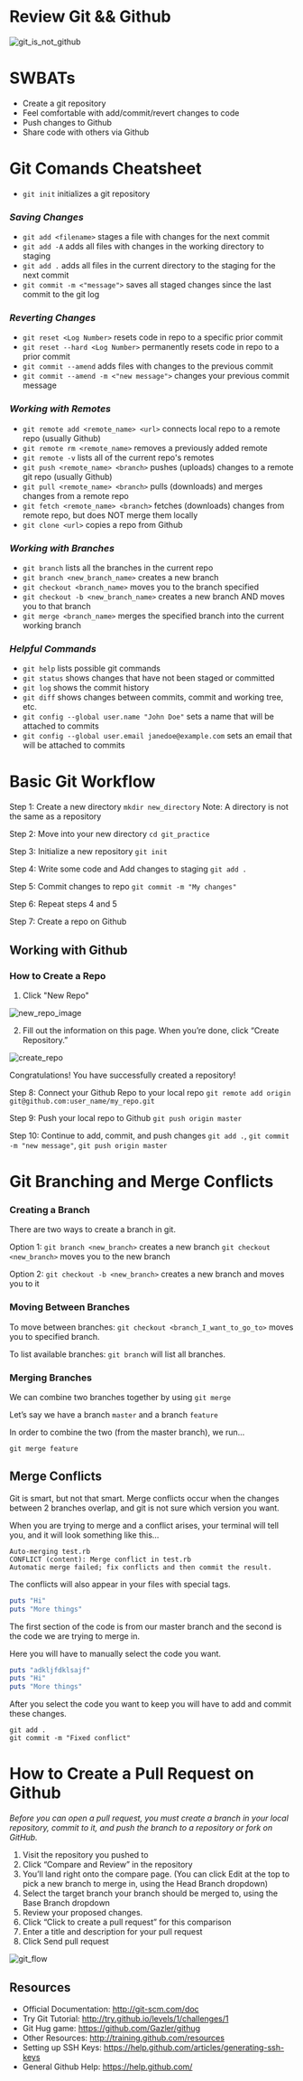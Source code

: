 # Review Git && Github

![git_is_not_github](https://1.bp.blogspot.com/-WY2YpNr3W6g/UY6tZAc-H3I/AAAAAAAABLY/xJ9x3wIY8V8/s440/Github2.png)
# SWBATs
* Create a git repository
* Feel comfortable with add/commit/revert changes to code
* Push changes to Github
* Share code with others via Github

# Git Comands Cheatsheet
- `git init` initializes a git repository
### _Saving Changes_
- `git add <filename>` stages a file with changes for the next commit
- `git add -A` adds all files with changes in the working directory to staging
- `git add .` adds all files in the current directory to the staging for the next commit
- `git commit -m <"message">` saves all staged changes since the last commit to the git log
### _Reverting Changes_
- `git reset <Log Number>` resets code in repo to a specific prior commit
- `git reset --hard <Log Number>` permanently resets code in repo to a prior commit
- `git commit --amend` adds files with changes to the previous commit
- `git commit --amend -m <"new message">` changes your previous commit message
### _Working with Remotes_
- `git remote add <remote_name> <url>` connects local repo to a remote repo (usually Github)
- `git remote rm <remote_name>` removes a previously added remote
- `git remote -v` lists all of the current repo's remotes
- `git push <remote_name> <branch>` pushes (uploads) changes to a remote git repo (usually Github)
- `git pull <remote_name> <branch>` pulls (downloads) and merges changes from a remote repo
- `git fetch <remote_name> <branch>` fetches (downloads) changes from remote repo, but does NOT merge them locally
- `git clone <url>` copies a repo from Github
### _Working with Branches_
- `git branch` lists all the branches in the current repo
- `git branch <new_branch_name>` creates a new branch
- `git checkout <branch_name>` moves you to the branch specified
- `git checkout -b <new_branch_name>` creates a new branch AND moves you to that branch
- `git merge <branch_name>` merges the specified branch into the current working branch
### _Helpful  Commands_
- `git help` lists possible git commands
- `git status` shows changes that have not been staged or committed
- `git log` shows the commit history
- `git diff` shows changes between commits, commit and working tree, etc.
- `git config --global user.name "John Doe"` sets a name that will be attached to commits
- `git config --global user.email janedoe@example.com` sets an email that will be attached to commits

# Basic Git Workflow

Step 1: Create a new directory `mkdir new_directory` Note: A directory is not the same as a repository

Step 2: Move into your new directory `cd git_practice`

Step 3: Initialize a new repository `git init`

Step 4: Write some code and Add changes to staging `git add .`

Step 5: Commit changes to repo `git commit -m "My changes"`

Step 6: Repeat steps 4 and 5

Step 7: Create a repo on Github

## Working with Github

### How to Create a Repo

1. Click "New Repo"

![new_repo_image](https://github-images.s3.amazonaws.com/help/bootcamp/bootcamp_2_newrepo.jpg)

2. Fill out the information on this page. When you’re done, click “Create Repository.”

![create_repo](https://github-images.s3.amazonaws.com/help/bootcamp/bootcamp_2_repoinfo.png)

Congratulations! You have successfully created a repository!

Step 8: Connect your Github Repo to your local repo `git remote add origin git@github.com:user_name/my_repo.git`

Step 9: Push your local repo to Github `git push origin master`

Step 10: Continue to add, commit, and push changes `git add .`, `git commit -m "new message"`, `git push origin master`

# Git Branching and Merge Conflicts

### Creating a Branch 
There are two ways to create a branch in git.

Option 1: `git branch <new_branch>` creates a new branch `git checkout <new_branch>` moves you to the new branch

Option 2: `git checkout -b <new_branch>` creates a new branch and moves you to it

### Moving Between Branches 
To move between branches: `git checkout <branch_I_want_to_go_to>` moves you to specified branch.

To list available branches: `git branch` will list all branches.

### Merging Branches 
We can combine two branches together by using `git merge`

Let’s say we have a branch `master` and a branch `feature`

In order to combine the two (from the master branch), we run…

`git merge feature`

## Merge Conflicts
Git is smart, but not that smart. Merge conflicts occur when the changes between 2 branches overlap, and git is not sure which version you want.

When you are trying to merge and a conflict arises, your terminal will tell you, and it will look something like this…
```shell
Auto-merging test.rb
CONFLICT (content): Merge conflict in test.rb
Automatic merge failed; fix conflicts and then commit the result.
```
The conflicts will also appear in your files with special tags.
```ruby
puts "Hi"
puts "More things"
```
The first section of the code is from our master branch and the second is the code we are trying to merge in.

Here you will have to manually select the code you want.
```ruby
puts "adkljfdklsajf"
puts "Hi"
puts "More things"
```
After you select the code you want to keep you will have to add and commit these changes.

```shell
git add .
git commit -m "Fixed conflict"
```
# How to Create a Pull Request on Github

_Before you can open a pull request, you must create a branch in your local repository, commit to it, and push the branch to a repository or fork on GitHub._

1. Visit the repository you pushed to
2. Click “Compare and Review” in the repository
3. You’ll land right onto the compare page. (You can click Edit at the top to pick a new branch to merge in, using the Head Branch dropdown)
4. Select the target branch your branch should be merged to, using the Base Branch dropdown
5. Review your proposed changes.
6. Click “Click to create a pull request” for this comparison
7. Enter a title and description for your pull request
8. Click Send pull request

![git_flow](https://1.bp.blogspot.com/-FmqYrygSQhI/U2PhVzVH_PI/AAAAAAAAAUA/umErszRBJYA/s1600/git_workflow_github_flow.jpg)

## Resources

- Official Documentation: http://git-scm.com/doc 
- Try Git Tutorial: http://try.github.io/levels/1/challenges/1 
- Git Hug game: https://github.com/Gazler/githug 
- Other Resources: http://training.github.com/resources
- Setting up SSH Keys: https://help.github.com/articles/generating-ssh-keys 
- General Github Help: https://help.github.com/

